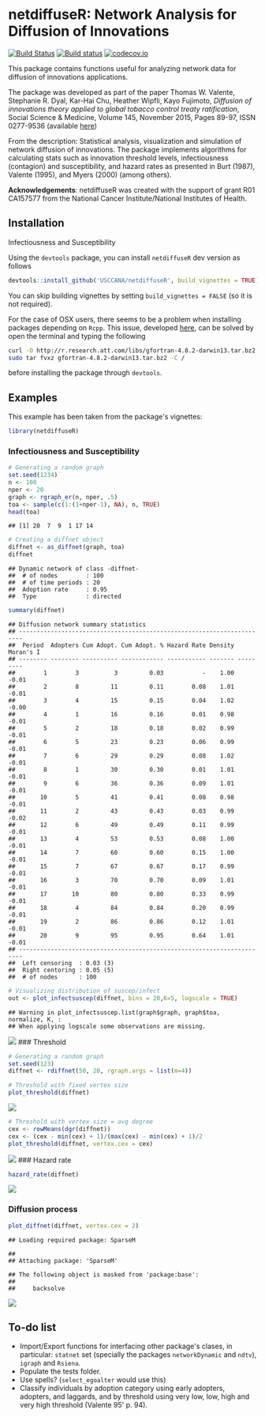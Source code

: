 netdiffuseR: Network Analysis for Diffusion of Innovations
==========================================================

[![Build Status](https://travis-ci.org/USCCANA/netdiffuseR.svg?branch=master)](https://travis-ci.org/USCCANA/netdiffuseR) [![Build status](https://ci.appveyor.com/api/projects/status/6u48wgl1lqak2jum?svg=true)](https://ci.appveyor.com/project/gvegayon/netdiffuser) [![codecov.io](https://codecov.io/github/USCCANA/netdiffuseR/coverage.svg?branch=master)](https://codecov.io/github/USCCANA/netdiffuseR?branch=master)

This package contains functions useful for analyzing network data for diffusion of innovations applications.

The package was developed as part of the paper Thomas W. Valente, Stephanie R. Dyal, Kar-Hai Chu, Heather Wipfli, Kayo Fujimoto, *Diffusion of innovations theory applied to global tobacco control treaty ratification*, Social Science & Medicine, Volume 145, November 2015, Pages 89-97, ISSN 0277-9536 (available [here](http://www.sciencedirect.com/science/article/pii/S027795361530143X))

From the description: Statistical analysis, visualization and simulation of network diffusion of innovations. The package implements algorithms for calculating stats such as innovation threshold levels, infectiousness (contagion) and susceptibility, and hazard rates as presented in Burt (1987), Valente (1995), and Myers (2000) (among others).

**Acknowledgements**: netdiffuseR was created with the support of grant R01 CA157577 from the National Cancer Institute/National Institutes of Health.

Installation
------------

Infectiousness and Susceptibility

Using the `devtools` package, you can install `netdiffuseR` dev version as follows

``` r
devtools::install_github('USCCANA/netdiffuseR', build_vignettes = TRUE)
```

You can skip building vignettes by setting `build_vignettes = FALSE` (so it is not required).

For the case of OSX users, there seems to be a problem when installing packages depending on `Rcpp`. This issue, developed [here](https://github.com/USCCANA/netdiffuseR/issues/3), can be solved by open the terminal and typing the following

``` sh
curl -O http://r.research.att.com/libs/gfortran-4.8.2-darwin13.tar.bz2
sudo tar fvxz gfortran-4.8.2-darwin13.tar.bz2 -C /
```

before installing the package through `devtools`.

Examples
--------

This example has been taken from the package's vignettes:

``` r
library(netdiffuseR)
```

### Infectiousness and Susceptibility

``` r
# Generating a random graph
set.seed(1234)
n <- 100
nper <- 20
graph <- rgraph_er(n, nper, .5)
toa <- sample(c(1:(1+nper-1), NA), n, TRUE)
head(toa)
```

    ## [1] 20  7  9  1 17 14

``` r
# Creating a diffnet object
diffnet <- as_diffnet(graph, toa)
diffnet
```

    ## Dynamic network of class -diffnet-
    ##  # of nodes        : 100
    ##  # of time periods : 20
    ##  Adoption rate     : 0.95
    ##  Type              : directed

``` r
summary(diffnet)
```

    ## Diffusion network summary statistics
    ## -----------------------------------------------------------------------
    ##  Period  Adopters Cum Adopt. Cum Adopt. % Hazard Rate Density Moran's I 
    ## -------- -------- ---------- ------------ ----------- ------- --------- 
    ##        1        3          3         0.03           -    1.00     -0.01 
    ##        2        8         11         0.11        0.08    1.01     -0.01 
    ##        3        4         15         0.15        0.04    1.02     -0.00 
    ##        4        1         16         0.16        0.01    0.98     -0.01 
    ##        5        2         18         0.18        0.02    0.99     -0.01 
    ##        6        5         23         0.23        0.06    0.99     -0.01 
    ##        7        6         29         0.29        0.08    1.02     -0.01 
    ##        8        1         30         0.30        0.01    1.01     -0.01 
    ##        9        6         36         0.36        0.09    1.01     -0.01 
    ##       10        5         41         0.41        0.08    0.98     -0.01 
    ##       11        2         43         0.43        0.03    0.99     -0.02 
    ##       12        6         49         0.49        0.11    0.99     -0.01 
    ##       13        4         53         0.53        0.08    1.00     -0.01 
    ##       14        7         60         0.60        0.15    1.00     -0.01 
    ##       15        7         67         0.67        0.17    0.99     -0.01 
    ##       16        3         70         0.70        0.09    1.01     -0.01 
    ##       17       10         80         0.80        0.33    0.99     -0.01 
    ##       18        4         84         0.84        0.20    0.99     -0.01 
    ##       19        2         86         0.86        0.12    1.01     -0.01 
    ##       20        9         95         0.95        0.64    1.01     -0.01 
    ## -----------------------------------------------------------------------
    ##  Left censoring  : 0.03 (3)
    ##  Right centoring : 0.05 (5)
    ##  # of nodes      : 100

``` r
# Visualizing distribution of suscep/infect
out <- plot_infectsuscep(diffnet, bins = 20,K=5, logscale = TRUE)
```

    ## Warning in plot_infectsuscep.list(graph$graph, graph$toa, normalize, K, :
    ## When applying logscale some observations are missing.

![](README_files/figure-markdown_github/plot_infectsuscept-1.png)
 \#\#\# Threshold

``` r
# Generating a random graph
set.seed(123)
diffnet <- rdiffnet(50, 20, rgraph.args = list(m=4))

# Threshold with fixed vertex size
plot_threshold(diffnet)
```

![](README_files/figure-markdown_github/plot_threshold-1.png)

``` r
# Threshold with vertex size = avg degree
cex <- rowMeans(dgr(diffnet))
cex <- (cex - min(cex) + 1)/(max(cex) - min(cex) + 1)/2
plot_threshold(diffnet, vertex.cex = cex)
```

![](README_files/figure-markdown_github/plot_threshold-2.png)
 \#\#\# Hazard rate

``` r
hazard_rate(diffnet)
```

![](README_files/figure-markdown_github/unnamed-chunk-2-1.png)

### Diffusion process

``` r
plot_diffnet(diffnet, vertex.cex = 2)
```

    ## Loading required package: SparseM

    ## 
    ## Attaching package: 'SparseM'

    ## The following object is masked from 'package:base':
    ## 
    ##     backsolve

![](README_files/figure-markdown_github/plot_diffnet-1.png)

To-do list
----------

-   Import/Export functions for interfacing other package's clases, in particular: `statnet` set (specially the packages `networkDynamic` and `ndtv`), `igraph` and `Rsiena`.
-   Populate the tests folder.
-   Use spells? (`select_egoalter` would use this)
-   Classify individuals by adoption category using early adopters, adopters, and laggards, and by threshold using very low, low, high and very high threshold (Valente 95' p. 94).
